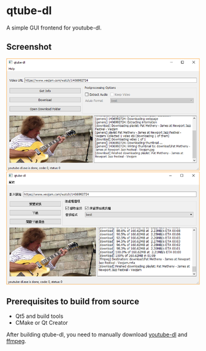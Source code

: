 # qtube-dl
A simple GUI frontend for youtube-dl.

## Screenshot
![screenshot_eng](./image/GetInfo.png)
![screenshot_zh_TW](./image/DownloadAndExtractAudio-zh_TW.png)

## Prerequisites to build from source
- Qt5 and build tools
- CMake or Qt Creator

After building qtube-dl, you need to manually download [youtube-dl](https://github.com/rg3/youtube-dl/releases/latest) and [ffmpeg](https://ffmpeg.zeranoe.com/builds/).
